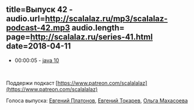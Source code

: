 title=Выпуск 42 - 
audio.url=http://scalalaz.ru/mp3/scalalaz-podcast-42.mp3
audio.length=
page=http://scalalaz.ru/series-41.html
date=2018-04-11
----


* 00:00:05 - [java 10](https://medium.com/@elizarov/why-im-not-enthusiastic-about-java-10-b2d789b6d42a)



<br/>

Поддержи подкаст [https://www.patreon.com/scalalalaz](https://www.patreon.com/scalalalaz)

Голоса выпуска: 
[Евгений Платонов](),
[Евгений Токарев](http://github.com/strobe),
[Ольга Махасоева](https://twitter.com/oli_kitty)
